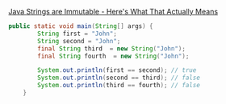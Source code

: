 [Java Strings are Immutable - Here's What That Actually Means](https://youtu.be/Bj9Mx_Lx3q4)

```java
public static void main(String[] args) {
        String first = "John";
        String second = "John";
        final String third  = new String("John");
        final String fourth  = new String("John");

        System.out.println(first == second); // true
        System.out.println(second == third); // false
        System.out.println(third == fourth); // false
    }
```

